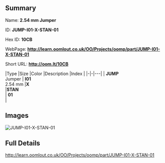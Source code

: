 

## Summary
 
Name: __2.54 mm Jumper__

ID: __JUMP-I01-X-STAN-01__

Hex ID: __10CB__

WebPage: __http://learn.oomlout.co.uk/OO/Projects/oomp/part/JUMP-I01-X-STAN-01__

Short URL: __http://oom.lt/10CB__


|Type   |Size   |Color   |Description   |Index   |
|-|-|---|
| __JUMP__ <br>Jumper  | __I01__<br>2.54 mm   |__X__<br>    |__STAN__<br>    | __01__<br>  |


## Images
![JUMP-I01-X-STAN-01](http://oomlout.com/oomp-gen/parts/JUMP-I01-X-STAN-01/JUMP-I01-X-STAN-01_420.jpg)

## Full Details

 http://learn.oomlout.co.uk/OO/Projects/oomp/part/JUMP-I01-X-STAN-01

